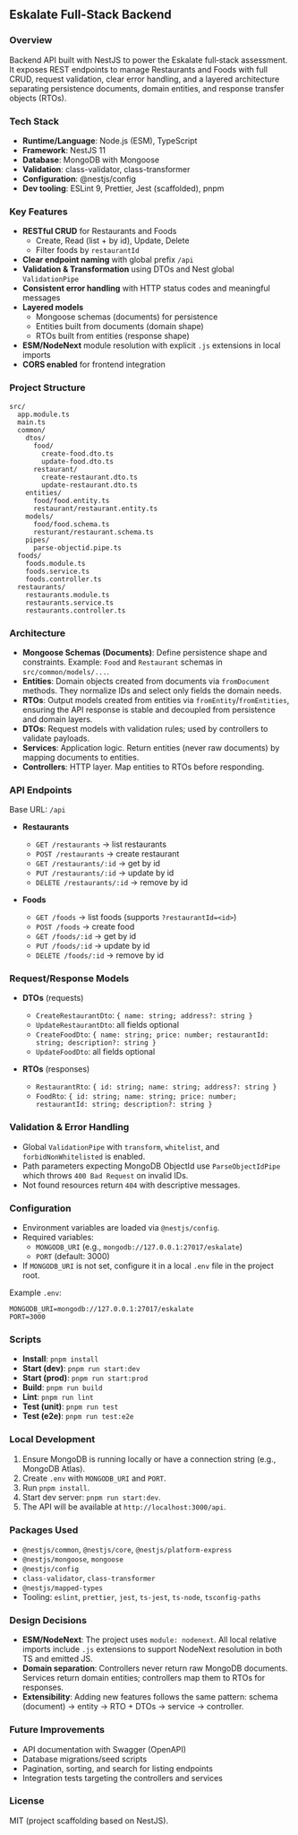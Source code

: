 ## Eskalate Full-Stack Backend

### Overview
Backend API built with NestJS to power the Eskalate full‑stack assessment. It exposes REST endpoints to manage Restaurants and Foods with full CRUD, request validation, clear error handling, and a layered architecture separating persistence documents, domain entities, and response transfer objects (RTOs).

### Tech Stack
- **Runtime/Language**: Node.js (ESM), TypeScript
- **Framework**: NestJS 11
- **Database**: MongoDB with Mongoose
- **Validation**: class-validator, class-transformer
- **Configuration**: @nestjs/config
- **Dev tooling**: ESLint 9, Prettier, Jest (scaffolded), pnpm

### Key Features
- **RESTful CRUD** for Restaurants and Foods
  - Create, Read (list + by id), Update, Delete
  - Filter foods by `restaurantId`
- **Clear endpoint naming** with global prefix `/api`
- **Validation & Transformation** using DTOs and Nest global `ValidationPipe`
- **Consistent error handling** with HTTP status codes and meaningful messages
- **Layered models**
  - Mongoose schemas (documents) for persistence
  - Entities built from documents (domain shape)
  - RTOs built from entities (response shape)
- **ESM/NodeNext** module resolution with explicit `.js` extensions in local imports
- **CORS enabled** for frontend integration

### Project Structure

```
src/
  app.module.ts
  main.ts
  common/
    dtos/
      food/
        create-food.dto.ts
        update-food.dto.ts
      restaurant/
        create-restaurant.dto.ts
        update-restaurant.dto.ts
    entities/
      food/food.entity.ts
      restaurant/restaurant.entity.ts
    models/
      food/food.schema.ts
      resturant/restaurant.schema.ts
    pipes/
      parse-objectid.pipe.ts
  foods/
    foods.module.ts
    foods.service.ts
    foods.controller.ts
  restaurants/
    restaurants.module.ts
    restaurants.service.ts
    restaurants.controller.ts
```

### Architecture
- **Mongoose Schemas (Documents)**: Define persistence shape and constraints. Example: `Food` and `Restaurant` schemas in `src/common/models/...`.
- **Entities**: Domain objects created from documents via `fromDocument` methods. They normalize IDs and select only fields the domain needs.
- **RTOs**: Output models created from entities via `fromEntity`/`fromEntities`, ensuring the API response is stable and decoupled from persistence and domain layers.
- **DTOs**: Request models with validation rules; used by controllers to validate payloads.
- **Services**: Application logic. Return entities (never raw documents) by mapping documents to entities.
- **Controllers**: HTTP layer. Map entities to RTOs before responding.

### API Endpoints

Base URL: `/api`

- **Restaurants**
  - `GET /restaurants` → list restaurants
  - `POST /restaurants` → create restaurant
  - `GET /restaurants/:id` → get by id
  - `PUT /restaurants/:id` → update by id
  - `DELETE /restaurants/:id` → remove by id

- **Foods**
  - `GET /foods` → list foods (supports `?restaurantId=<id>`)
  - `POST /foods` → create food
  - `GET /foods/:id` → get by id
  - `PUT /foods/:id` → update by id
  - `DELETE /foods/:id` → remove by id

### Request/Response Models

- **DTOs** (requests)
  - `CreateRestaurantDto`: `{ name: string; address?: string }`
  - `UpdateRestaurantDto`: all fields optional
  - `CreateFoodDto`: `{ name: string; price: number; restaurantId: string; description?: string }`
  - `UpdateFoodDto`: all fields optional

- **RTOs** (responses)
  - `RestaurantRto`: `{ id: string; name: string; address?: string }`
  - `FoodRto`: `{ id: string; name: string; price: number; restaurantId: string; description?: string }`

### Validation & Error Handling
- Global `ValidationPipe` with `transform`, `whitelist`, and `forbidNonWhitelisted` is enabled.
- Path parameters expecting MongoDB ObjectId use `ParseObjectIdPipe` which throws `400 Bad Request` on invalid IDs.
- Not found resources return `404` with descriptive messages.

### Configuration
- Environment variables are loaded via `@nestjs/config`.
- Required variables:
  - `MONGODB_URI` (e.g., `mongodb://127.0.0.1:27017/eskalate`)
  - `PORT` (default: 3000)
- If `MONGODB_URI` is not set, configure it in a local `.env` file in the project root.

Example `.env`:

```
MONGODB_URI=mongodb://127.0.0.1:27017/eskalate
PORT=3000
```

### Scripts
- **Install**: `pnpm install`
- **Start (dev)**: `pnpm run start:dev`
- **Start (prod)**: `pnpm run start:prod`
- **Build**: `pnpm run build`
- **Lint**: `pnpm run lint`
- **Test (unit)**: `pnpm run test`
- **Test (e2e)**: `pnpm run test:e2e`

### Local Development
1. Ensure MongoDB is running locally or have a connection string (e.g., MongoDB Atlas).
2. Create `.env` with `MONGODB_URI` and `PORT`.
3. Run `pnpm install`.
4. Start dev server: `pnpm run start:dev`.
5. The API will be available at `http://localhost:3000/api`.

### Packages Used
- `@nestjs/common`, `@nestjs/core`, `@nestjs/platform-express`
- `@nestjs/mongoose`, `mongoose`
- `@nestjs/config`
- `class-validator`, `class-transformer`
- `@nestjs/mapped-types`
- Tooling: `eslint`, `prettier`, `jest`, `ts-jest`, `ts-node`, `tsconfig-paths`

### Design Decisions
- **ESM/NodeNext**: The project uses `module: nodenext`. All local relative imports include `.js` extensions to support NodeNext resolution in both TS and emitted JS.
- **Domain separation**: Controllers never return raw MongoDB documents. Services return domain entities; controllers map them to RTOs for responses.
- **Extensibility**: Adding new features follows the same pattern: schema (document) → entity → RTO + DTOs → service → controller.

### Future Improvements
- API documentation with Swagger (OpenAPI)
- Database migrations/seed scripts
- Pagination, sorting, and search for listing endpoints
- Integration tests targeting the controllers and services

### License
MIT (project scaffolding based on NestJS). 
